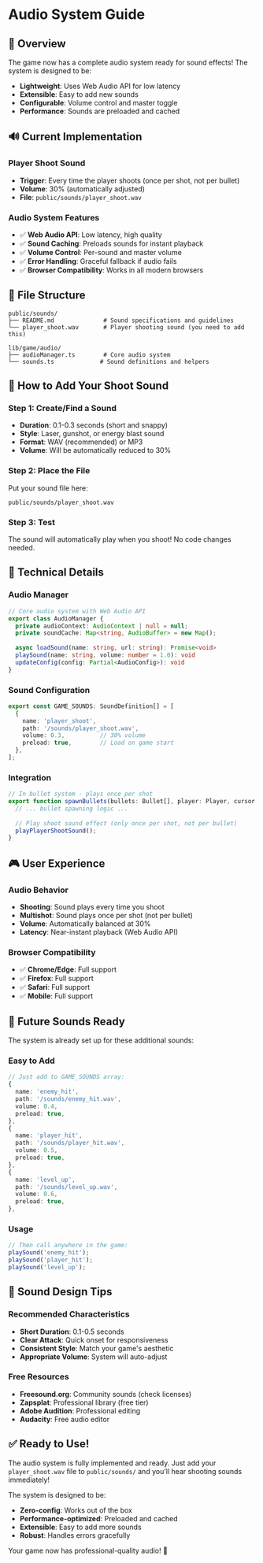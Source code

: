 # Audio System Guide

## 🎵 Overview

The game now has a complete audio system ready for sound effects! The system is designed to be:
- **Lightweight**: Uses Web Audio API for low latency
- **Extensible**: Easy to add new sounds
- **Configurable**: Volume control and master toggle
- **Performance**: Sounds are preloaded and cached

## 🔊 Current Implementation

### Player Shoot Sound
- **Trigger**: Every time the player shoots (once per shot, not per bullet)
- **Volume**: 30% (automatically adjusted)
- **File**: `public/sounds/player_shoot.wav`

### Audio System Features
- ✅ **Web Audio API**: Low latency, high quality
- ✅ **Sound Caching**: Preloads sounds for instant playback
- ✅ **Volume Control**: Per-sound and master volume
- ✅ **Error Handling**: Graceful fallback if audio fails
- ✅ **Browser Compatibility**: Works in all modern browsers

## 📁 File Structure

```
public/sounds/
├── README.md              # Sound specifications and guidelines
└── player_shoot.wav       # Player shooting sound (you need to add this)

lib/game/audio/
├── audioManager.ts        # Core audio system
└── sounds.ts             # Sound definitions and helpers
```

## 🎯 How to Add Your Shoot Sound

### Step 1: Create/Find a Sound
- **Duration**: 0.1-0.3 seconds (short and snappy)
- **Style**: Laser, gunshot, or energy blast sound
- **Format**: WAV (recommended) or MP3
- **Volume**: Will be automatically reduced to 30%

### Step 2: Place the File
Put your sound file here:
```
public/sounds/player_shoot.wav
```

### Step 3: Test
The sound will automatically play when you shoot! No code changes needed.

## 🔧 Technical Details

### Audio Manager
```typescript
// Core audio system with Web Audio API
export class AudioManager {
  private audioContext: AudioContext | null = null;
  private soundCache: Map<string, AudioBuffer> = new Map();
  
  async loadSound(name: string, url: string): Promise<void>
  playSound(name: string, volume: number = 1.0): void
  updateConfig(config: Partial<AudioConfig>): void
}
```

### Sound Configuration
```typescript
export const GAME_SOUNDS: SoundDefinition[] = [
  {
    name: 'player_shoot',
    path: '/sounds/player_shoot.wav',
    volume: 0.3,          // 30% volume
    preload: true,        // Load on game start
  },
];
```

### Integration
```typescript
// In bullet system - plays once per shot
export function spawnBullets(bullets: Bullet[], player: Player, cursor: Cursor): void {
  // ... bullet spawning logic ...
  
  // Play shoot sound effect (only once per shot, not per bullet)
  playPlayerShootSound();
}
```

## 🎮 User Experience

### Audio Behavior
- **Shooting**: Sound plays every time you shoot
- **Multishot**: Sound plays once per shot (not per bullet)
- **Volume**: Automatically balanced at 30%
- **Latency**: Near-instant playback (Web Audio API)

### Browser Compatibility
- ✅ **Chrome/Edge**: Full support
- ✅ **Firefox**: Full support  
- ✅ **Safari**: Full support
- ✅ **Mobile**: Full support

## 🚀 Future Sounds Ready

The system is already set up for these additional sounds:

### Easy to Add
```typescript
// Just add to GAME_SOUNDS array:
{
  name: 'enemy_hit',
  path: '/sounds/enemy_hit.wav',
  volume: 0.4,
  preload: true,
},
{
  name: 'player_hit', 
  path: '/sounds/player_hit.wav',
  volume: 0.5,
  preload: true,
},
{
  name: 'level_up',
  path: '/sounds/level_up.wav', 
  volume: 0.6,
  preload: true,
},
```

### Usage
```typescript
// Then call anywhere in the game:
playSound('enemy_hit');
playSound('player_hit');
playSound('level_up');
```

## 🎵 Sound Design Tips

### Recommended Characteristics
- **Short Duration**: 0.1-0.5 seconds
- **Clear Attack**: Quick onset for responsiveness
- **Consistent Style**: Match your game's aesthetic
- **Appropriate Volume**: System will auto-adjust

### Free Resources
- **Freesound.org**: Community sounds (check licenses)
- **Zapsplat**: Professional library (free tier)
- **Adobe Audition**: Professional editing
- **Audacity**: Free audio editor

## ✅ Ready to Use!

The audio system is fully implemented and ready. Just add your `player_shoot.wav` file to `public/sounds/` and you'll hear shooting sounds immediately!

The system is designed to be:
- **Zero-config**: Works out of the box
- **Performance-optimized**: Preloaded and cached
- **Extensible**: Easy to add more sounds
- **Robust**: Handles errors gracefully

Your game now has professional-quality audio! 🎉
